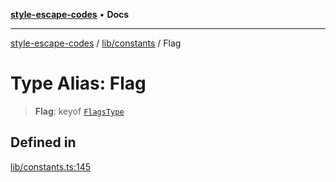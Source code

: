 [**style-escape-codes**](../../../README.md) • **Docs**

***

[style-escape-codes](../../../modules.md) / [lib/constants](../README.md) / Flag

# Type Alias: Flag

> **Flag**: keyof [`FlagsType`](FlagsType.md)

## Defined in

[lib/constants.ts:145](https://github.com/mastermind-0xff/style-escape-codes/blob/86f72e47c8a4169fb2601208e7c23c504221a7fb/src/lib/constants.ts#L145)
